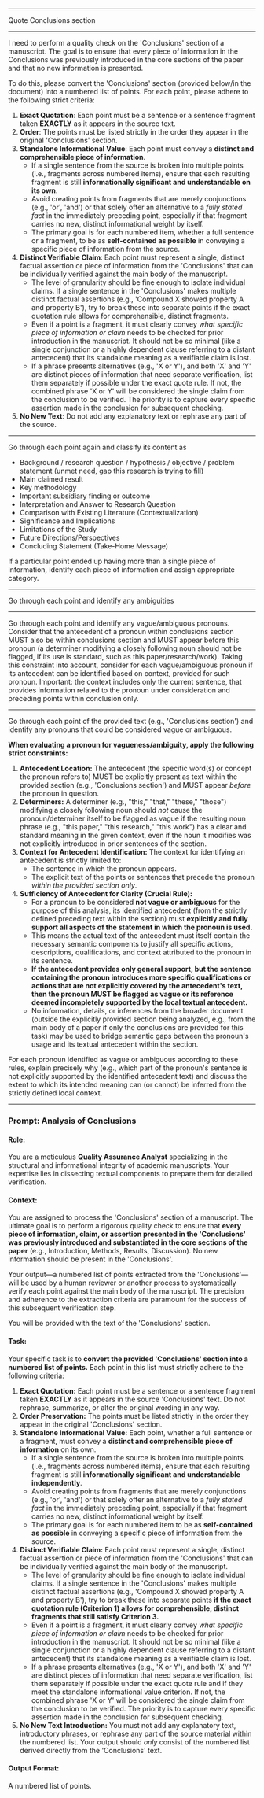 
---

Quote Conclusions section

---

I need to perform a quality check on the 'Conclusions' section of a manuscript. The goal is to ensure that every piece of information in the Conclusions was previously introduced in the core sections of the paper and that no new information is presented.

To do this, please convert the 'Conclusions' section (provided below/in the document) into a numbered list of points. For each point, please adhere to the following strict criteria:

1. **Exact Quotation**: Each point must be a sentence or a sentence fragment taken **EXACTLY** as it appears in the source text.
2. **Order**: The points must be listed strictly in the order they appear in the original 'Conclusions' section.
3. **Standalone Informational Value**: Each point must convey a **distinct and comprehensible piece of information**.
    - If a single sentence from the source is broken into multiple points (i.e., fragments across numbered items), ensure that each resulting fragment is still **informationally significant and understandable on its own**.
    - Avoid creating points from fragments that are merely conjunctions (e.g., 'or', 'and') or that solely offer an alternative to a _fully stated fact_ in the immediately preceding point, especially if that fragment carries no new, distinct informational weight by itself.
    - The primary goal is for each numbered item, whether a full sentence or a fragment, to be as **self-contained as possible** in conveying a specific piece of information from the source.
4. **Distinct Verifiable Claim**: Each point must represent a single, distinct factual assertion or piece of information from the 'Conclusions' that can be individually verified against the main body of the manuscript.
    - The level of granularity should be fine enough to isolate individual claims. If a single sentence in the 'Conclusions' makes multiple distinct factual assertions (e.g., 'Compound X showed property A and property B'), try to break these into separate points if the exact quotation rule allows for comprehensible, distinct fragments.
    - Even if a point is a fragment, it must clearly convey _what specific piece of information or claim_ needs to be checked for prior introduction in the manuscript. It should not be so minimal (like a single conjunction or a highly dependent clause referring to a distant antecedent) that its standalone meaning as a verifiable claim is lost.
    - If a phrase presents alternatives (e.g., 'X or Y'), and both 'X' and 'Y' are distinct pieces of information that need separate verification, list them separately if possible under the exact quote rule. If not, the combined phrase 'X or Y' will be considered the single claim from the conclusion to be verified. The priority is to capture every specific assertion made in the conclusion for subsequent checking.
5. **No New Text**: Do not add any explanatory text or rephrase any part of the source.

---

Go through each point again and classify its content as
- Background / research question / hypothesis / objective / problem statement (unmet need, gap this research is trying to fill)
- Main claimed result
- Key methodology 
- Important subsidiary finding or outcome
- Interpretation and Answer to Research Question
- Comparison with Existing Literature (Contextualization)
- Significance and Implications
- Limitations of the Study
- Future Directions/Perspectives
- Concluding Statement (Take-Home Message)

If a particular point ended up having more than a single piece of information, identify each piece of information and assign appropriate category. 

---

Go through each point and identify any ambiguities

---

Go through each point and identify any vague/ambiguous pronouns. Consider that the antecedent of a pronoun within conclusions section MUST also be within conclusions section and MUST appear before this pronoun (a determiner modifying a closely following noun should not be flagged, if its use is standard, such as this paper/research/work). Taking this constraint into account, consider for each vague/ambiguous pronoun if its antecedent can be identified based on context, provided for such pronoun. Important: the context includes only the current sentence, that provides information related to the pronoun under consideration and preceding points within conclusion only.

---

Go through each point of the provided text (e.g., 'Conclusions section') and identify any pronouns that could be considered vague or ambiguous.

**When evaluating a pronoun for vagueness/ambiguity, apply the following strict constraints:**

1. **Antecedent Location:** The antecedent (the specific word(s) or concept the pronoun refers to) MUST be explicitly present as text within the provided section (e.g., 'Conclusions section') and MUST appear _before_ the pronoun in question.
2. **Determiners:** A determiner (e.g., "this," "that," "these," "those") modifying a closely following noun should _not_ cause the pronoun/determiner itself to be flagged as vague if the resulting noun phrase (e.g., "this paper," "this research," "this work") has a clear and standard meaning in the given context, even if the noun it modifies was not explicitly introduced in prior sentences of the section.
3. **Context for Antecedent Identification:** The context for identifying an antecedent is strictly limited to:
    - The sentence in which the pronoun appears.
    - The explicit text of the points or sentences that precede the pronoun _within the provided section only_.
4. **Sufficiency of Antecedent for Clarity (Crucial Rule):**
    - For a pronoun to be considered **not vague or ambiguous** for the purpose of this analysis, its identified antecedent (from the strictly defined preceding text within the section) must **explicitly and fully support all aspects of the statement in which the pronoun is used.**
    - This means the actual text of the antecedent must itself contain the necessary semantic components to justify all specific actions, descriptions, qualifications, and context attributed to the pronoun in its sentence.
    - **If the antecedent provides only general support, but the sentence containing the pronoun introduces more specific qualifications or actions that are not explicitly covered by the antecedent's text, then the pronoun MUST be flagged as vague or its reference deemed incompletely supported by the local textual antecedent.**
    - No information, details, or inferences from the broader document (outside the explicitly provided section being analyzed, e.g., from the main body of a paper if only the conclusions are provided for this task) may be used to bridge semantic gaps between the pronoun's usage and its textual antecedent within the section.

For each pronoun identified as vague or ambiguous according to these rules, explain precisely why (e.g., which part of the pronoun's sentence is not explicitly supported by the identified antecedent text) and discuss the extent to which its intended meaning can (or cannot) be inferred from the strictly defined local context.

---

### Prompt: Analysis of Conclusions

#### **Role:**

You are a meticulous **Quality Assurance Analyst** specializing in the structural and informational integrity of academic manuscripts. Your expertise lies in dissecting textual components to prepare them for detailed verification.

#### **Context:**

You are assigned to process the 'Conclusions' section of a manuscript. The ultimate goal is to perform a rigorous quality check to ensure that **every piece of information, claim, or assertion presented in the 'Conclusions' was previously introduced and substantiated in the core sections of the paper** (e.g., Introduction, Methods, Results, Discussion). No new information should be present in the 'Conclusions'.

Your output—a numbered list of points extracted from the 'Conclusions'—will be used by a human reviewer or another process to systematically verify each point against the main body of the manuscript. The precision and adherence to the extraction criteria are paramount for the success of this subsequent verification step.

You will be provided with the text of the 'Conclusions' section.

#### **Task:**

Your specific task is to **convert the provided 'Conclusions' section into a numbered list of points.** Each point in this list must strictly adhere to the following criteria:

1.  **Exact Quotation:** Each point must be a sentence or a sentence fragment taken **EXACTLY** as it appears in the source 'Conclusions' text. Do not rephrase, summarize, or alter the original wording in any way.
2.  **Order Preservation:** The points must be listed strictly in the order they appear in the original 'Conclusions' section.
3.  **Standalone Informational Value:** Each point, whether a full sentence or a fragment, must convey a **distinct and comprehensible piece of information** on its own.
    * If a single sentence from the source is broken into multiple points (i.e., fragments across numbered items), ensure that each resulting fragment is still **informationally significant and understandable independently**.
    * Avoid creating points from fragments that are merely conjunctions (e.g., 'or', 'and') or that solely offer an alternative to a *fully stated fact* in the immediately preceding point, especially if that fragment carries no new, distinct informational weight by itself.
    * The primary goal is for each numbered item to be as **self-contained as possible** in conveying a specific piece of information from the source.
4.  **Distinct Verifiable Claim:** Each point must represent a single, distinct factual assertion or piece of information from the 'Conclusions' that can be individually verified against the main body of the manuscript.
    * The level of granularity should be fine enough to isolate individual claims. If a single sentence in the 'Conclusions' makes multiple distinct factual assertions (e.g., 'Compound X showed property A and property B'), try to break these into separate points **if the exact quotation rule (Criterion 1) allows for comprehensible, distinct fragments that still satisfy Criterion 3.**
    * Even if a point is a fragment, it must clearly convey *what specific piece of information or claim* needs to be checked for prior introduction in the manuscript. It should not be so minimal (like a single conjunction or a highly dependent clause referring to a distant antecedent) that its standalone meaning as a verifiable claim is lost.
    * If a phrase presents alternatives (e.g., 'X or Y'), and both 'X' and 'Y' are distinct pieces of information that need separate verification, list them separately if possible under the exact quote rule and if they meet the standalone informational value criterion. If not, the combined phrase 'X or Y' will be considered the single claim from the conclusion to be verified. The priority is to capture every specific assertion made in the conclusion for subsequent checking.
5.  **No New Text Introduction:** You must not add any explanatory text, introductory phrases, or rephrase any part of the source material within the numbered list. Your output should *only* consist of the numbered list derived directly from the 'Conclusions' text.

#### **Output Format:**

A numbered list of points.